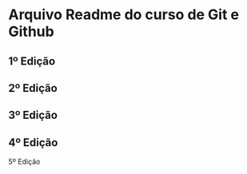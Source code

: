 # Arquivo Readme do curso de Git e Github

1º Edição 
---------
2º Edição
---------
3º Edição
---------
4º Edição
---------
5º Edição
